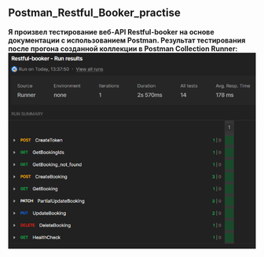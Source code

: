 ## Postman_Restful_Booker_practise
<b>Я произвел тестирование веб-API Restful-booker на основе документации с использованием Postman. Результат тестирования после прогона созданной коллекции в Postman Collection Runner:
</b><br>
<img src="Restful-booker_run results.png">

